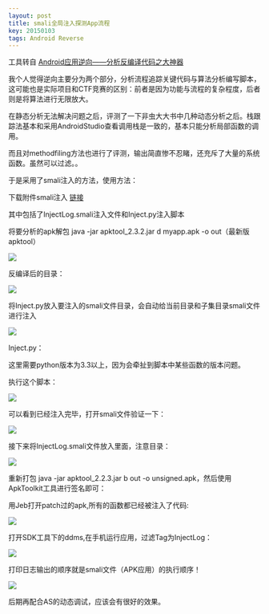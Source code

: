 ```yaml
---
layout: post
title: smali全局注入探测App流程
key: 20150103
tags: Android Reverse
---
```

工具转自 [Android应用逆向——分析反编译代码之大神器](http://blog.csdn.net/charlessimonyi/article/details/52027563)

我个人觉得逆向主要分为两个部分，分析流程追踪关键代码与算法分析编写脚本，这可能也是实际项目和CTF竞赛的区别：前者是因为功能与流程的复杂程度，后者则是将算法进行无限放大。

在静态分析无法解决问题之后，评测了一下非虫大大书中几种动态分析之后。栈跟踪法基本和采用AndroidStudio查看调用栈是一致的，基本只能分析局部函数的调用。

而且对methodfiling方法也进行了评测，输出简直惨不忍睹，还充斥了大量的系统函数。虽然可以过滤。。

于是采用了smali注入的方法，使用方法：

下载附件smali注入 [链接](https://pan.baidu.com/s/16B_AlaN8luY246S_bQnuwg)

其中包括了InjectLog.smali注入文件和Inject.py注入脚本

将要分析的apk解包  java -jar apktool_2.3.2.jar d myapp.apk -o out（最新版apktool）

![](https://raw.githubusercontent.com/la0s/la0s.github.io/master/screenshots/20180424.1.png)

反编译后的目录：

![](https://raw.githubusercontent.com/la0s/la0s.github.io/master/screenshots/20180424.9.png)

将Inject.py放入要注入的smali文件目录，会自动给当前目录和子集目录smali文件进行注入

![](https://raw.githubusercontent.com/la0s/la0s.github.io/master/screenshots/20180424.2.png)

Inject.py：

这里需要python版本为3.3以上，因为会牵扯到脚本中某些函数的版本问题。

执行这个脚本：

![](https://raw.githubusercontent.com/la0s/la0s.github.io/master/screenshots/20180424.3.png)

可以看到已经注入完毕，打开smali文件验证一下：

![](https://raw.githubusercontent.com/la0s/la0s.github.io/master/screenshots/20180424.4.png)

接下来将InjectLog.smali文件放入里面，注意目录：

![](https://raw.githubusercontent.com/la0s/la0s.github.io/master/screenshots/20180424.5.png)

重新打包 java -jar apktool_2.2.3.jar b out -o unsigned.apk，然后使用ApkToolkit工具进行签名即可：

用Jeb打开patch过的apk,所有的函数都已经被注入了代码:

![](https://raw.githubusercontent.com/la0s/la0s.github.io/master/screenshots/20180424.6.png)

打开SDK工具下的ddms,在手机运行应用，过滤Tag为InjectLog：

![](https://raw.githubusercontent.com/la0s/la0s.github.io/master/screenshots/20180424.8.png)

打印日志输出的顺序就是smali文件（APK应用）的执行顺序！

![](https://raw.githubusercontent.com/la0s/la0s.github.io/master/screenshots/20180424.7.png)

后期再配合AS的动态调试，应该会有很好的效果。
